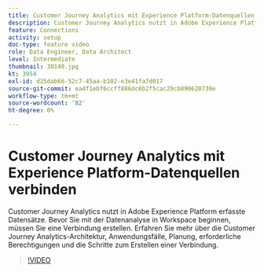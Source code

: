 ```yaml
---
title: Customer Journey Analytics mit Experience Platform-Datenquellen verbinden
description: Customer Journey Analytics nutzt in Adobe Experience Platform erfasste Datensätze. Bevor Sie mit der Datenanalyse in Workspace beginnen, müssen Sie eine Verbindung erstellen.
feature: Connections
activity: setup
doc-type: feature video
role: Data Engineer, Data Architect
level: Intermediate
thumbnail: 30140.jpg
kt: 3954
exl-id: d25dab66-52c7-45aa-b102-e3e41fa7d017
source-git-commit: ea4f1ebf6ccff886dc6b2f5cac29cb890620739e
workflow-type: tm+mt
source-wordcount: '82'
ht-degree: 0%

---
```


# Customer Journey Analytics mit Experience Platform-Datenquellen verbinden

Customer Journey Analytics nutzt in Adobe Experience Platform erfasste Datensätze. Bevor Sie mit der Datenanalyse in Workspace beginnen, müssen Sie eine Verbindung erstellen. Erfahren Sie mehr über die Customer Journey Analytics-Architektur, Anwendungsfälle, Planung, erforderliche Berechtigungen und die Schritte zum Erstellen einer Verbindung.

>[!VIDEO](https://video.tv.adobe.com/v/30140/?quality=12&learn=on)
